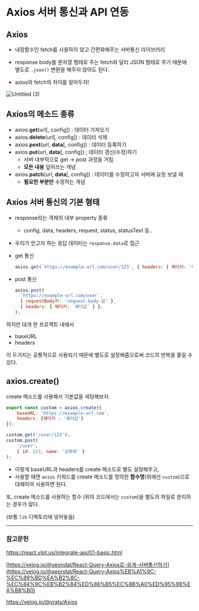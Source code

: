 # Axios 서버 통신과 API 연동


## Axios

- 내장함수인 fetch를 사용하지 않고 간편화해주는 서버통신 라이브러리
- response body를 문자열 형태로 주는 fetch와 달리 JSON 형태로 주기 때문에 별도로 `.json()` 변환을 해주지 않아도 된다.

- axios와 fetch의 차이를 알아두자!

![Untitled (3)](https://github.com/lydiacho/TIL/assets/81505421/7fc58fe1-c0e4-4e39-8815-c03ebc586fc9)

## Axios의 메소드 종류

- axios.**get**(url[, config]) : 데이터 가져오기
- axios.**delete**(url[, config]) : 데이터 삭제
- axios.**post**(url, **data**[, config]) : 데이터 등록하기
- axios.**put**(url, **data**[, config]) ; 데이터 갱신(수정)하기
    - 서버 내부적으로 get → post 과정을 거침
    - **모든 내용** 덮어쓰는 개념
- axios.**patch**(url, **data**[, config]) : 데이터를 수정하고자 서버에 요청 보낼 때
    - **필요한 부분만** 수정하는 개념

## Axios 서버 통신의 기본 형태

- response라는 객체의 내부 property 종류
    - config, data, headers, request, status, statusText 등..
- 우리가 얻고자 하는 응답 데이터는 `response.data`로 접근
- get 통신
    
    ```jsx
    axios.get(`https://example-url.com/user/123`, { headers: { 헤더키: '헤더값' } });
    ```
    
- post 통신
    
    ```jsx
    axios.post(
      `https://example-url.com/user`,
      { requestBody키: 'request-body-값' },
      { headers: { 헤더키: `헤더값` } },
    );
    ```
    

하지만 대개 한 프로젝트 내에서 

- baseURL
- headers

이 두가지는 공통적으로 사용되기 때문에 별도로 설정해줌으로써 코드의 반복을 줄일 수 있다. 

## axios.create()

create 메소드를 사용해서 기본값을 세팅해보자. 

```jsx
export const custom = axios.create({
	baseURL: 'https://example-url.com',
	headers: {헤더키 : '헤더값'}
});

custom.get('/user/123');
custom.post(
	'/user',
	{ id: 123, name: '김뫄뫄' }
);
```

- 이렇게 baseURL과 headers를 create 메소드로 별도 설정해주고,
- 사용할 때엔 `axios` 키워드를 create 메소드를 정의한 **함수명**(위에선 `custom`)으로 대체하여 사용하면 된다.

또, create 메소드를 사용하는 함수 (위의 코드에서는 `custom`)을 별도의 파일로 분리하는 경우가 많다. 

(보통 `lib` 디렉토리에 넣어놓음)

---
### 참고문헌 

https://react.vlpt.us/integrate-api/01-basic.html

[https://velog.io/@seondal/React-Query-Axios로-쉽게-서버통신하기](https://velog.io/@seondal/React-Query-Axios%EB%A1%9C-%EC%89%BD%EA%B2%8C-%EC%84%9C%EB%B2%84%ED%86%B5%EC%8B%A0%ED%95%98%EA%B8%B0)

https://velog.io/@yrats/Axios
